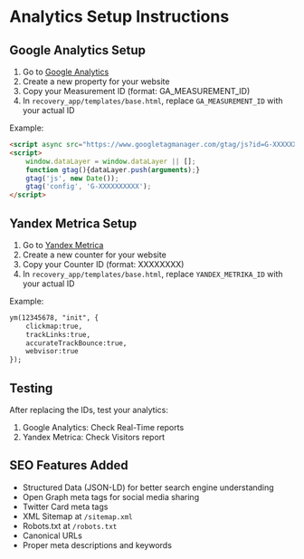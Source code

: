 # Analytics Setup Instructions

## Google Analytics Setup

1. Go to [Google Analytics](https://analytics.google.com/)
2. Create a new property for your website
3. Copy your Measurement ID (format: GA_MEASUREMENT_ID)
4. In `recovery_app/templates/base.html`, replace `GA_MEASUREMENT_ID` with your actual ID

Example:
```html
<script async src="https://www.googletagmanager.com/gtag/js?id=G-XXXXXXXXXX"></script>
<script>
    window.dataLayer = window.dataLayer || [];
    function gtag(){dataLayer.push(arguments);}
    gtag('js', new Date());
    gtag('config', 'G-XXXXXXXXXX');
</script>
```

## Yandex Metrica Setup

1. Go to [Yandex Metrica](https://metrica.yandex.com/)
2. Create a new counter for your website
3. Copy your Counter ID (format: XXXXXXXX)
4. In `recovery_app/templates/base.html`, replace `YANDEX_METRIKA_ID` with your actual ID

Example:
```html
ym(12345678, "init", {
    clickmap:true,
    trackLinks:true,
    accurateTrackBounce:true,
    webvisor:true
});
```

## Testing

After replacing the IDs, test your analytics:
1. Google Analytics: Check Real-Time reports
2. Yandex Metrica: Check Visitors report

## SEO Features Added

- Structured Data (JSON-LD) for better search engine understanding
- Open Graph meta tags for social media sharing  
- Twitter Card meta tags
- XML Sitemap at `/sitemap.xml`
- Robots.txt at `/robots.txt`
- Canonical URLs
- Proper meta descriptions and keywords 
